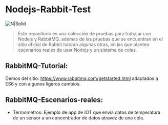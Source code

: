 # Nodejs-Rabbit-Test
![N|Solid](https://www.rabbitmq.com/img/tutorials/exchanges.png)

> Este repositorio es una colección de pruebas para trabajar con Nodejs y RabbitMQ, ademas de las pruebas que se encuentran en el sitio oficial de Rabbit habran algunas otras, en las que planteo escenarios reales de usar Nodejs y un sistema de colas.

## RabbitMQ-Tutorial:
Demos del sitio: https://www.rabbitmq.com/getstarted.html adaptados a ES6 y con algunos ligeros cambios.

## RabbitMQ-Escenarios-reales:
- Termometros:
Ejemplo de app de IOT que envia datos de temperatura de un sensor a un concentrador de datos atravez de una cola.
